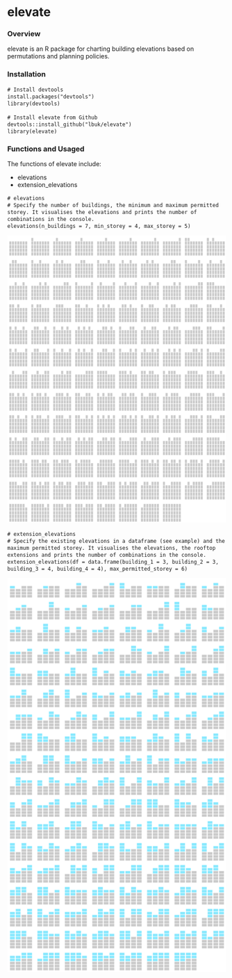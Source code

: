 # elevate

### Overview
elevate is an R package for charting building elevations based on permutations and planning policies.

### Installation
```
# Install devtools
install.packages("devtools")
library(devtools)

# Install elevate from Github
devtools::install_github("lbuk/elevate")
library(elevate)
```

### Functions and Usaged
The functions of elevate include: 
* elevations
* extension_elevations

```
# elevations
# Specify the number of buildings, the minimum and maximum permitted storey. It visualises the elevations and prints the number of combinations in the console.
elevations(n_buildings = 7, min_storey = 4, max_storey = 5)
```
![](https://github.com/lbuk/elevate/blob/master/img/elevations_example.png)

```
# extension_elevations
# Specify the existing elevations in a dataframe (see example) and the maximum permitted storey. It visualises the elevations, the rooftop extensions and prints the number of combinations in the console.
extension_elevations(df = data.frame(building_1 = 3, building_2 = 3, building_3 = 4, building_4 = 4), max_permitted_storey = 6)
```
![](https://github.com/lbuk/elevate/blob/master/img/extension_elevations_example.png)
